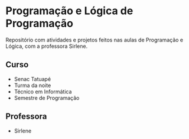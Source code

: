 # Programação e Lógica de Programação

Repositório com atividades e projetos feitos nas aulas de Programação e Lógica, com a professora Sirlene.

## Curso

- Senac Tatuapé  
- Turma da noite  
- Técnico em Informática  
- Semestre de Programação

## Professora

- Sirlene
